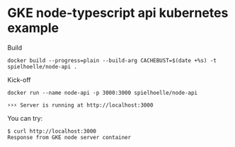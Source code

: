 # GKE node-typescript api kubernetes example


Build

`docker build --progress=plain --build-arg CACHEBUST=$(date +%s) -t spielhoelle/node-api .`

Kick-off


`docker run --name node-api -p 3000:3000 spielhoelle/node-api`
```
⚡⚡⚡️️️️️️️️️ Server is running at http://localhost:3000
```
You can try:
```
$ curl http://localhost:3000
Response from GKE node server container
```